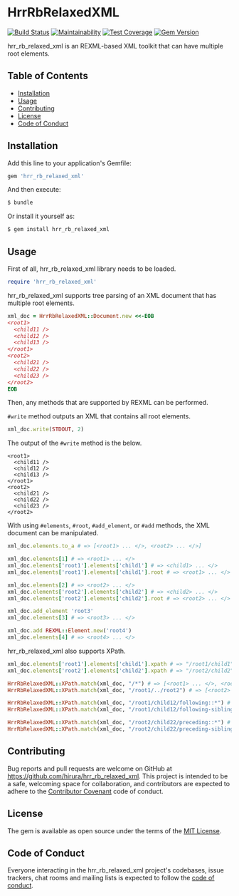 # HrrRbRelaxedXML

[![Build Status](https://travis-ci.org/hirura/hrr_rb_relaxed_xml.svg?branch=master)](https://travis-ci.org/hirura/hrr_rb_relaxed_xml)
[![Maintainability](https://api.codeclimate.com/v1/badges/4575e959b53a447b5fa6/maintainability)](https://codeclimate.com/github/hirura/hrr_rb_relaxed_xml/maintainability)
[![Test Coverage](https://api.codeclimate.com/v1/badges/4575e959b53a447b5fa6/test_coverage)](https://codeclimate.com/github/hirura/hrr_rb_relaxed_xml/test_coverage)
[![Gem Version](https://badge.fury.io/rb/hrr_rb_relaxed_xml.svg)](https://badge.fury.io/rb/hrr_rb_relaxed_xml)

hrr_rb_relaxed_xml is an REXML-based XML toolkit that can have multiple root elements.


## Table of Contents

- [Installation](#installation)
- [Usage](#usage)
- [Contributing](#contributing)
- [License](#license)
- [Code of Conduct](#code-of-conduct)


## Installation

Add this line to your application's Gemfile:

```ruby
gem 'hrr_rb_relaxed_xml'
```

And then execute:

```sh
$ bundle
```

Or install it yourself as:

```sh
$ gem install hrr_rb_relaxed_xml
```


## Usage

First of all, hrr_rb_relaxed_xml library needs to be loaded.

```ruby
require 'hrr_rb_relaxed_xml'
```

hrr_rb_relaxed_xml supports tree parsing of an XML document that has multiple root elements.

```ruby
xml_doc = HrrRbRelaxedXML::Document.new <<-EOB
<root1>
  <child11 />
  <child12 />
  <child13 />
</root1>
<root2>
  <child21 />
  <child22 />
  <child23 />
</root2>
EOB
```

Then, any methods that are supported by REXML can be performed.

`#write` method outputs an XML that contains all root elements.

```ruby
xml_doc.write(STDOUT, 2)
```

The output of the `#write` method is the below.

```
<root1>
  <child11 />
  <child12 />
  <child13 />
</root1>
<root2>
  <child21 />
  <child22 />
  <child23 />
</root2>
```

With using `#elements`, `#root`, `#add_element`, or `#add` methods, the XML document can be manipulated.

```ruby
xml_doc.elements.to_a # => [<root1> ... </>, <root2> ... </>]

xml_doc.elements[1] # => <root1> ... </>
xml_doc.elements['root1'].elements['child1'] # => <child1> ... </>
xml_doc.elements['root1'].elements['child1'].root # => <root1> ... </>

xml_doc.elements[2] # => <root2> ... </>
xml_doc.elements['root2'].elements['child2'] # => <child2> ... </>
xml_doc.elements['root2'].elements['child2'].root # => <root2> ... </>

xml_doc.add_element 'root3'
xml_doc.elements[3] # => <root3> ... </>

xml_doc.add REXML::Element.new('root4')
xml_doc.elements[4] # => <root4> ... </>
```

hrr_rb_relaxed_xml also supports XPath.

```ruby
xml_doc.elements['root1'].elements['child1'].xpath # => "/root1/child1"
xml_doc.elements['root2'].elements['child2'].xpath # => "/root2/child2"

HrrRbRelaxedXML::XPath.match(xml_doc, "/*") # => [<root1> ... </>, <root2> ... </>]
HrrRbRelaxedXML::XPath.match(xml_doc, "/root1/../root2") # => [<root2> ... </>]

HrrRbRelaxedXML::XPath.match(xml_doc, "/root1/child12/following::*") # => [<child13/>, <root2> ... </>, <child21/>, <child22/>, <child23/>]
HrrRbRelaxedXML::XPath.match(xml_doc, "/root1/child12/following-sibling::*") # => [<child13/>]

HrrRbRelaxedXML::XPath.match(xml_doc, "/root2/child22/preceding::*") # => [<child21/>, <child13/>, <child12/>, <child11/>, <root1> ... </>]
HrrRbRelaxedXML::XPath.match(xml_doc, "/root2/child22/preceding-sibling::*") # => [<child21/>]
```


## Contributing

Bug reports and pull requests are welcome on GitHub at https://github.com/hirura/hrr_rb_relaxed_xml. This project is intended to be a safe, welcoming space for collaboration, and contributors are expected to adhere to the [Contributor Covenant](http://contributor-covenant.org) code of conduct.


## License

The gem is available as open source under the terms of the [MIT License](https://opensource.org/licenses/MIT).


## Code of Conduct

Everyone interacting in the hrr_rb_relaxed_xml project's codebases, issue trackers, chat rooms and mailing lists is expected to follow the [code of conduct](https://github.com/hirura/hrr_rb_relaxed_xml/blob/master/CODE_OF_CONDUCT.md).
